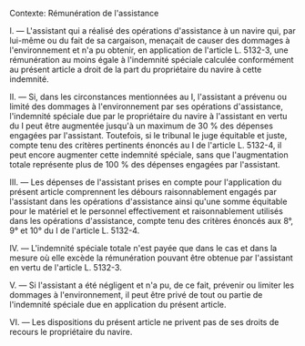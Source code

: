 Contexte: Rémunération de l'assistance

I. ― L'assistant qui a réalisé des opérations d'assistance à un navire qui, par lui-même ou du fait de sa cargaison, menaçait de causer des dommages à l'environnement et n'a pu obtenir, en application de l'article L. 5132-3, une rémunération au moins égale à l'indemnité spéciale calculée conformément au présent article a droit de la part du propriétaire du navire à cette indemnité.

II. ― Si, dans les circonstances mentionnées au I, l'assistant a prévenu ou limité des dommages à l'environnement par ses opérations d'assistance, l'indemnité spéciale due par le propriétaire du navire à l'assistant en vertu du I peut être augmentée jusqu'à un maximum de 30 % des dépenses engagées par l'assistant. Toutefois, si le tribunal le juge équitable et juste, compte tenu des critères pertinents énoncés au I de l'article L. 5132-4, il peut encore augmenter cette indemnité spéciale, sans que l'augmentation totale représente plus de 100 % des dépenses engagées par l'assistant.

III. ― Les dépenses de l'assistant prises en compte pour l'application du présent article comprennent les débours raisonnablement engagés par l'assistant dans les opérations d'assistance ainsi qu'une somme équitable pour le matériel et le personnel effectivement et raisonnablement utilisés dans les opérations d'assistance, compte tenu des critères énoncés aux 8°, 9° et 10° du I de l'article L. 5132-4.

IV. ― L'indemnité spéciale totale n'est payée que dans le cas et dans la mesure où elle excède la rémunération pouvant être obtenue par l'assistant en vertu de l'article L. 5132-3.

V. ― Si l'assistant a été négligent et n'a pu, de ce fait, prévenir ou limiter les dommages à l'environnement, il peut être privé de tout ou partie de l'indemnité spéciale due en application du présent article.

VI. ― Les dispositions du présent article ne privent pas de ses droits de recours le propriétaire du navire.